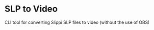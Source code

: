 SLP to Video
=================
CLI tool for converting Slippi SLP files to video (without the use of OBS)